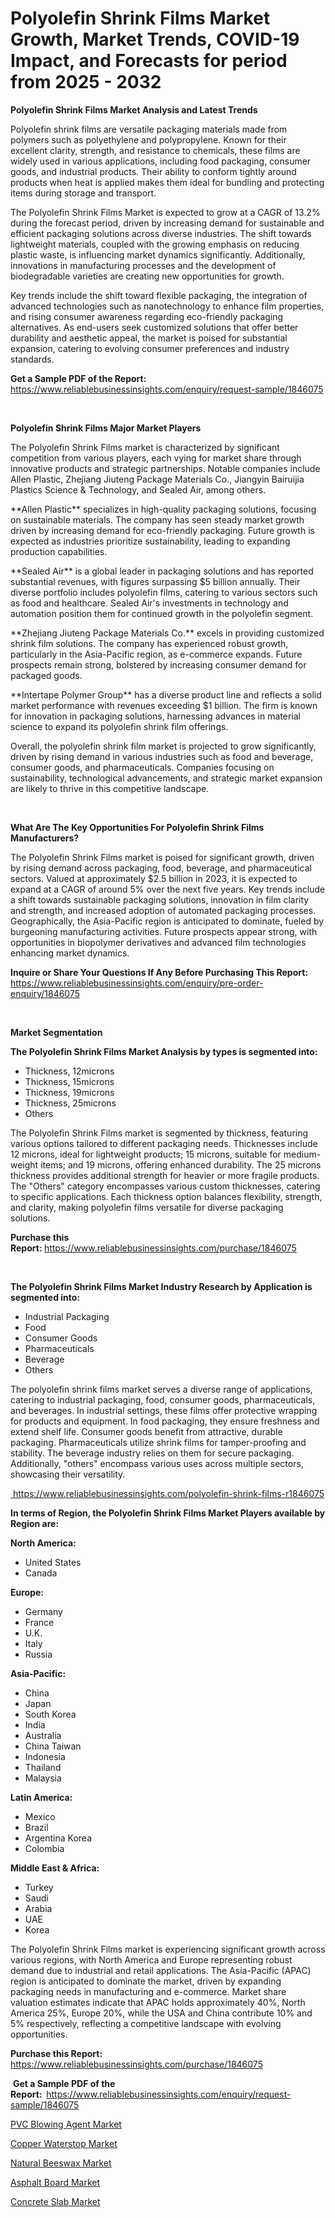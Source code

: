 <p><h1>Polyolefin Shrink Films Market Growth, Market Trends, COVID-19 Impact, and Forecasts for period from 2025 - 2032</h1></p><p><strong>Polyolefin Shrink Films Market Analysis and Latest Trends</strong></p>
<p><p>Polyolefin shrink films are versatile packaging materials made from polymers such as polyethylene and polypropylene. Known for their excellent clarity, strength, and resistance to chemicals, these films are widely used in various applications, including food packaging, consumer goods, and industrial products. Their ability to conform tightly around products when heat is applied makes them ideal for bundling and protecting items during storage and transport.</p><p>The Polyolefin Shrink Films Market is expected to grow at a CAGR of 13.2% during the forecast period, driven by increasing demand for sustainable and efficient packaging solutions across diverse industries. The shift towards lightweight materials, coupled with the growing emphasis on reducing plastic waste, is influencing market dynamics significantly. Additionally, innovations in manufacturing processes and the development of biodegradable varieties are creating new opportunities for growth.</p><p>Key trends include the shift toward flexible packaging, the integration of advanced technologies such as nanotechnology to enhance film properties, and rising consumer awareness regarding eco-friendly packaging alternatives. As end-users seek customized solutions that offer better durability and aesthetic appeal, the market is poised for substantial expansion, catering to evolving consumer preferences and industry standards.</p></p>
<p><strong>Get a Sample PDF of the Report:&nbsp;</strong> <a href="https://www.reliablebusinessinsights.com/enquiry/request-sample/1846075?utm_campaign=1106&utm_medium=2&utm_source=Github&utm_content=ia&utm_term=02042025&utm_id=polyolefin-shrink-films">https://www.reliablebusinessinsights.com/enquiry/request-sample/1846075</a></p>
<p>&nbsp;</p>
<p><strong>Polyolefin Shrink Films Major Market Players</strong></p>
<p><p>The Polyolefin Shrink Films market is characterized by significant competition from various players, each vying for market share through innovative products and strategic partnerships. Notable companies include Allen Plastic, Zhejiang Jiuteng Package Materials Co., Jiangyin Bairuijia Plastics Science & Technology, and Sealed Air, among others.</p><p>**Allen Plastic** specializes in high-quality packaging solutions, focusing on sustainable materials. The company has seen steady market growth driven by increasing demand for eco-friendly packaging. Future growth is expected as industries prioritize sustainability, leading to expanding production capabilities.</p><p>**Sealed Air** is a global leader in packaging solutions and has reported substantial revenues, with figures surpassing $5 billion annually. Their diverse portfolio includes polyolefin films, catering to various sectors such as food and healthcare. Sealed Air's investments in technology and automation position them for continued growth in the polyolefin segment.</p><p>**Zhejiang Jiuteng Package Materials Co.** excels in providing customized shrink film solutions. The company has experienced robust growth, particularly in the Asia-Pacific region, as e-commerce expands. Future prospects remain strong, bolstered by increasing consumer demand for packaged goods.</p><p>**Intertape Polymer Group** has a diverse product line and reflects a solid market performance with revenues exceeding $1 billion. The firm is known for innovation in packaging solutions, harnessing advances in material science to expand its polyolefin shrink film offerings.</p><p>Overall, the polyolefin shrink film market is projected to grow significantly, driven by rising demand in various industries such as food and beverage, consumer goods, and pharmaceuticals. Companies focusing on sustainability, technological advancements, and strategic market expansion are likely to thrive in this competitive landscape.</p></p>
<p>&nbsp;</p>
<p><strong>What Are The Key Opportunities For Polyolefin Shrink Films Manufacturers?</strong></p>
<p><p>The Polyolefin Shrink Films market is poised for significant growth, driven by rising demand across packaging, food, beverage, and pharmaceutical sectors. Valued at approximately $2.5 billion in 2023, it is expected to expand at a CAGR of around 5% over the next five years. Key trends include a shift towards sustainable packaging solutions, innovation in film clarity and strength, and increased adoption of automated packaging processes. Geographically, the Asia-Pacific region is anticipated to dominate, fueled by burgeoning manufacturing activities. Future prospects appear strong, with opportunities in biopolymer derivatives and advanced film technologies enhancing market dynamics.</p></p>
<p><strong>Inquire or Share Your Questions If Any Before Purchasing This Report:</strong> <a href="https://www.reliablebusinessinsights.com/enquiry/pre-order-enquiry/1846075?utm_campaign=1106&utm_medium=2&utm_source=Github&utm_content=ia&utm_term=02042025&utm_id=polyolefin-shrink-films">https://www.reliablebusinessinsights.com/enquiry/pre-order-enquiry/1846075</a></p>
<p>&nbsp;</p>
<p><strong>Market Segmentation</strong></p>
<p><strong>The Polyolefin Shrink Films Market Analysis by types is segmented into:</strong></p>
<p><ul><li>Thickness, 12microns</li><li>Thickness, 15microns</li><li>Thickness, 19microns</li><li>Thickness, 25microns</li><li>Others</li></ul></p>
<p><p>The Polyolefin Shrink Films market is segmented by thickness, featuring various options tailored to different packaging needs. Thicknesses include 12 microns, ideal for lightweight products; 15 microns, suitable for medium-weight items; and 19 microns, offering enhanced durability. The 25 microns thickness provides additional strength for heavier or more fragile products. The "Others" category encompasses various custom thicknesses, catering to specific applications. Each thickness option balances flexibility, strength, and clarity, making polyolefin films versatile for diverse packaging solutions.</p></p>
<p><strong>Purchase this Report:&nbsp;</strong><a href="https://www.reliablebusinessinsights.com/purchase/1846075?utm_campaign=1106&utm_medium=2&utm_source=Github&utm_content=ia&utm_term=02042025&utm_id=polyolefin-shrink-films">https://www.reliablebusinessinsights.com/purchase/1846075</a></p>
<p>&nbsp;</p>
<p><strong>The Polyolefin Shrink Films Market Industry Research by Application is segmented into:</strong></p>
<p><ul><li>Industrial Packaging</li><li>Food</li><li>Consumer Goods</li><li>Pharmaceuticals</li><li>Beverage</li><li>Others</li></ul></p>
<p><p>The polyolefin shrink films market serves a diverse range of applications, catering to industrial packaging, food, consumer goods, pharmaceuticals, and beverages. In industrial settings, these films offer protective wrapping for products and equipment. In food packaging, they ensure freshness and extend shelf life. Consumer goods benefit from attractive, durable packaging. Pharmaceuticals utilize shrink films for tamper-proofing and stability. The beverage industry relies on them for secure packaging. Additionally, "others" encompass various uses across multiple sectors, showcasing their versatility.</p></p>
<p><a href="https://www.reliablebusinessinsights.com/polyolefin-shrink-films-r1846075?utm_campaign=1106&utm_medium=2&utm_source=Github&utm_content=ia&utm_term=02042025&utm_id=polyolefin-shrink-films">&nbsp;https://www.reliablebusinessinsights.com/polyolefin-shrink-films-r1846075</a></p>
<p><strong>In terms of Region, the Polyolefin Shrink Films Market Players available by Region are:</strong></p>
<p>
    <p> <strong> North America: </strong>
        <ul>
            <li>United States</li>
            <li>Canada</li>
        </ul>
        </p> 
    <p> <strong> Europe: </strong>
        <ul>
            <li>Germany</li>
            <li>France</li>
            <li>U.K.</li>
            <li>Italy</li>
            <li>Russia</li>
        </ul>
        </p> 
    <p> <strong> Asia-Pacific: </strong>
        <ul>
            <li>China</li>
            <li>Japan</li>
            <li>South Korea</li>
            <li>India</li>
            <li>Australia</li>
            <li>China Taiwan</li>
            <li>Indonesia</li>
            <li>Thailand</li>
            <li>Malaysia</li>
        </ul>
        </p> 
    <p> <strong> Latin America: </strong>
        <ul>
            <li>Mexico</li>
            <li>Brazil</li>
            <li>Argentina Korea</li>
            <li>Colombia</li>
        </ul>
        </p> 
    <p> <strong> Middle East & Africa: </strong>
        <ul>
            <li>Turkey</li>
            <li>Saudi</li>
            <li>Arabia</li>
            <li>UAE</li>
            <li>Korea</li>
        </ul>
    </p>
    </p>
<p><p>The Polyolefin Shrink Films market is experiencing significant growth across various regions, with North America and Europe representing robust demand due to industrial and retail applications. The Asia-Pacific (APAC) region is anticipated to dominate the market, driven by expanding packaging needs in manufacturing and e-commerce. Market share valuation estimates indicate that APAC holds approximately 40%, North America 25%, Europe 20%, while the USA and China contribute 10% and 5% respectively, reflecting a competitive landscape with evolving opportunities.</p></p>
<p><strong>Purchase this Report: </strong><a href="https://www.reliablebusinessinsights.com/purchase/1846075?utm_campaign=1106&utm_medium=2&utm_source=Github&utm_content=ia&utm_term=02042025&utm_id=polyolefin-shrink-films">https://www.reliablebusinessinsights.com/purchase/1846075</a></p>
<p>&nbsp;<strong>Get a Sample PDF of the Report:&nbsp;&nbsp;</strong><a href="https://www.reliablebusinessinsights.com/enquiry/request-sample/1846075?utm_campaign=1106&utm_medium=2&utm_source=Github&utm_content=ia&utm_term=02042025&utm_id=polyolefin-shrink-films">https://www.reliablebusinessinsights.com/enquiry/request-sample/1846075</a></p>
<p><strong></strong></p>
<p><p><a href="https://github.com/abdhsheila7/Market-Research-Report-List-1/blob/main/pvc-blowing-agent-market.md?utm_campaign=1106&utm_medium=2&utm_source=Github&utm_content=ia&utm_term=02042025&utm_id=polyolefin-shrink-films">PVC Blowing Agent Market</a></p><p><a href="https://github.com/gasikcalbos8/Market-Research-Report-List-1/blob/main/copper-waterstop-market.md?utm_campaign=1106&utm_medium=2&utm_source=Github&utm_content=ia&utm_term=02042025&utm_id=polyolefin-shrink-films">Copper Waterstop Market</a></p><p><a href="https://github.com/rumaskdallys2/Market-Research-Report-List-1/blob/main/natural-beeswax-market.md?utm_campaign=1106&utm_medium=2&utm_source=Github&utm_content=ia&utm_term=02042025&utm_id=polyolefin-shrink-films">Natural Beeswax Market</a></p><p><a href="https://github.com/dringmurza6r/Market-Research-Report-List-1/blob/main/asphalt-board-market.md?utm_campaign=1106&utm_medium=2&utm_source=Github&utm_content=ia&utm_term=02042025&utm_id=polyolefin-shrink-films">Asphalt Board Market</a></p><p><a href="https://github.com/godekkutero4/Market-Research-Report-List-1/blob/main/concrete-slab-market.md?utm_campaign=1106&utm_medium=2&utm_source=Github&utm_content=ia&utm_term=02042025&utm_id=polyolefin-shrink-films">Concrete Slab Market</a></p></p>